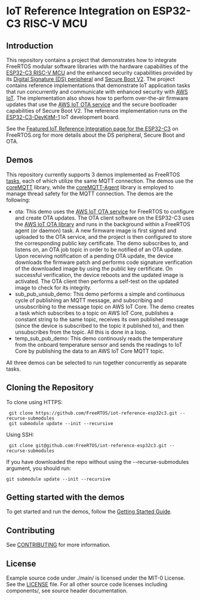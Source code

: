 # IoT Reference Integration on ESP32-C3 RISC-V MCU

## Introduction

This repository contains a project that demonstrates how to integrate FreeRTOS modular software libraries with the hardware capabilities of the [ESP32-C3 RISC-V MCU](https://www.espressif.com/en/products/socs/esp32-c3) and the enhanced security capabilities provided by its [Digital Signature (DS) peripheral](https://docs.espressif.com/projects/esp-idf/en/latest/esp32c3/api-reference/peripherals/ds.html) and [Secure Boot V2](https://docs.espressif.com/projects/esp-idf/en/latest/esp32c3/security/secure-boot-v2.html). The project contains reference implementations that demonstrate IoT application tasks that run concurrently and communicate with enhanced security with [AWS IoT](https://aws.amazon.com/iot-core/). The implementation also shows how to perform over-the-air firmware updates that use the [AWS IoT OTA service](https://docs.aws.amazon.com/freertos/latest/userguide/freertos-ota-dev.html) and the secure bootloader capabilities of Secure Boot V2. The reference implementation runs on the [ESP32-C3-DevKitM-1](https://docs.espressif.com/projects/esp-idf/en/latest/esp32c3/hw-reference/esp32c3/user-guide-devkitm-1.html) IoT development board.

See the [Featured IoT Reference Integration page for the ESP32-C3](https://www.freertos.org/featured-freertos-iot-integration-targeting-an-espressif-esp32-c3-risc-v-mcu) on FreeRTOS.org for more details about the DS peripheral, Secure Boot and OTA.

## Demos

This repository currently supports 3 demos implemented as FreeRTOS [tasks](https://www.freertos.org/taskandcr.html), each of which utilize the same MQTT connection. The demos use the [coreMQTT](https://www.freertos.org/mqtt/index.html) library, while the [coreMQTT-Agent](https://www.freertos.org/mqtt-agent/index.html) library is employed to manage thread safety for the MQTT connection. The demos are the following:

* ota: This demo uses the [AWS IoT OTA service](https://docs.aws.amazon.com/freertos/latest/userguide/freertos-ota-dev.html) for FreeRTOS to configure and create OTA updates. The OTA client software on the ESP32-C3 uses the [AWS IoT OTA library](https://www.freertos.org/ota/index.html) and runs in the background within a FreeRTOS agent (or daemon) task. A new firmware image is first signed and uploaded to the OTA service, and the project is then configured to store the corresponding public key certificate. The demo subscribes to, and listens on, an OTA job topic in order to be notified of an OTA update. Upon receiving notification of a pending OTA update, the device downloads the firmware patch and performs code signature verification of the downloaded image by using the public key certificate. On successful verification, the device reboots and the updated image is activated. The OTA client then performs a self-test on the updated image to check for its integrity.
* sub_pub_unsub_demo: This demo performs a simple and continuous cycle of publishing an MQTT message, and subscribing and unsubscribing to the message topic on AWS IoT Core. The demo creates a task which subscribes to a topic on AWS IoT Core, publishes a constant string to the same topic, receives its own published message (since the device is subscribed to the topic it published to), and then unsubscribes from the topic. All this is done in a loop.
* temp_sub_pub_demo: This demo continously reads the temperature from the onboard temperature sensor and sends the readings to IoT Core by publishing the data to an AWS IoT Core MQTT topic.

All three demos can be selected to run together concurrently as separate tasks.

## Cloning the Repository

To clone using HTTPS:

```
 git clone https://github.com/FreeRTOS/iot-reference-esp32c3.git --recurse-submodules
 git submodule update --init --recursive
```

Using SSH:

```
 git clone git@github.com:FreeRTOS/iot-reference-esp32c3.git --recurse-submodules
```

If you have downloaded the repo without using the --recurse-submodules argument, you should run:

```
git submodule update --init --recursive
```

## Getting started with the demos

To get started and run the demos, follow the [Getting Started Guide](GettingStartedGuide.md).

## Contributing

See [CONTRIBUTING](CONTRIBUTING.md#security-issue-notifications) for more information.


## License

Example source code under ./main/ is licensed under the MIT-0 License. See the [LICENSE](LICENSE) file. For all other source code licenses including components/, see source header documentation.
